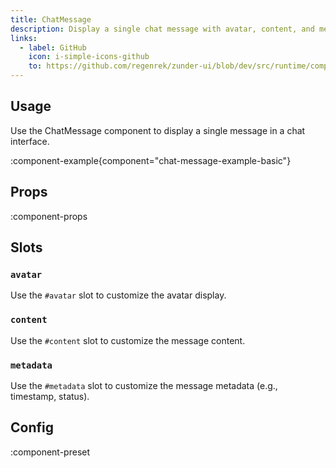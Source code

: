 ```yaml
---
title: ChatMessage
description: Display a single chat message with avatar, content, and metadata.
links:
  - label: GitHub
    icon: i-simple-icons-github
    to: https://github.com/regenrek/zunder-ui/blob/dev/src/runtime/components/chat/ChatMessage.vue
---
```


## Usage

Use the ChatMessage component to display a single message in a chat interface.

:component-example{component="chat-message-example-basic"}

## Props

:component-props

## Slots

### `avatar`

Use the `#avatar` slot to customize the avatar display.

### `content`

Use the `#content` slot to customize the message content.

### `metadata`

Use the `#metadata` slot to customize the message metadata (e.g., timestamp, status).

## Config

:component-preset